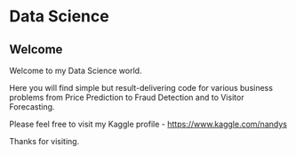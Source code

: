 # Data Science

## Welcome

Welcome to my Data Science world. 

Here you will find simple but result-delivering code for various business problems from Price Prediction to Fraud Detection and to Visitor Forecasting.

Please feel free to visit my Kaggle profile - https://www.kaggle.com/nandys

Thanks for visiting.
